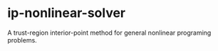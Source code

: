 # ip-nonlinear-solver
A trust-region interior-point method for general nonlinear programing problems.
